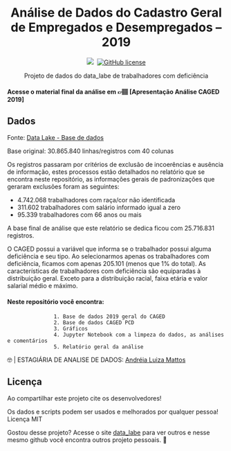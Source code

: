 <h1 align="center">Análise de Dados do Cadastro Geral de Empregados e Desempregados – 2019</h1>


<p align="center">
<img src="https://img.shields.io/badge/Python-100%25-lightgrey">

 <img>
<a href="https://github.com/datalabe/Projeto_Analise_Eleitoral/blob/main/LICENSE"><img alt="GitHub license" src="https://img.shields.io/github/license/datalabe/Projeto_Analise_Eleitoral"></a>
</p>


<p align="center">  Projeto de dados do data_labe de trabalhadores com deficiência </p>

  


#### Acesse o material final da análise em  <span>&#128073;&#127997;</span> [Apresentação Análise CAGED 2019]








  
##  Dados

<p> 

Fonte: [Data Lake - Base de dados](https://basedosdados.org/)

Base original: 30.865.840 linhas/registros com 40 colunas

Os registros passaram por critérios de exclusão de incoerências e ausência de informação, estes processos estão detalhados no relatório que se encontra neste repositório, as informações gerais
de padronizações que geraram exclusões foram as seguintes:

  - 4.742.068 trabalhadores com raça/cor não identificada
  - 311.602 trabalhadores com salário informado igual a zero
  - 95.339 trabalhadores com 66 anos ou mais
  
A base final de análise que este relatório se dedica ficou com 25.716.831 registros.
 </p>

 O CAGED possui a variável que informa se o trabalhador possui alguma deficiência e seu tipo. Ao selecionarmos apenas os trabalhadores com deficiência, ficamos com apenas 205.101 (menos que 1% do total). As características de trabalhadores com deficiência são equiparadas à distribuição geral. Exceto para a distribuição racial, faixa etária e valor salarial médio e máximo.


 
 
 #### Neste repositório você encontra:
                   
                   1. Base de dados 2019 geral do CAGED
                   2. Base de dados CAGED PCD
                   3. Gráficos
                   4. Jupyter Notebook com a limpeza do dados, as análises e comentários
                   5. Relatório geral da análise
                                  


:nerd_face: | ESTAGIÁRIA DE ANALISE DE DADOS: [Andréia Luiza Mattos](https://github.com/SamanthaReiis)
  

##   Licença

Ao compartilhar este projeto cite os desenvolvedores!

Os dados e scripts podem ser usados e melhorados por qualquer pessoa! Licença MIT
  
  


Gostou desse projeto? Acesse o site [data_labe](https://datalabe.org/) para ver outros e nesse mesmo github você encontra outros projeto pessoais. :sparkling_heart:


